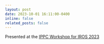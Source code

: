 ```yaml
---
layout: post
date: 2023-10-01 16:11:00-0400
inline: false
related_posts: false
---
```


Presented at the [IPPC Workshop for IROS 2023](https://ippc-iros23.github.io/)
